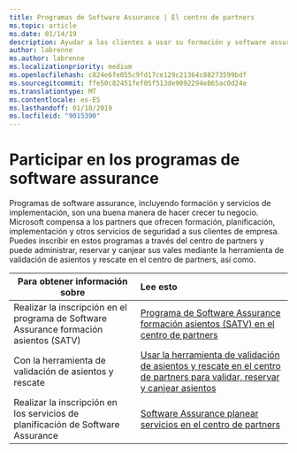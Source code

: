 ```yaml
---
title: Programas de Software Assurance | El centro de partners
ms.topic: article
ms.date: 01/14/19
description: Ayudar a los clientes a usar su formación y software assurance asientos
author: labrenne
ms.author: labrenne
ms.localizationpriority: medium
ms.openlocfilehash: c824e6fe055c9fd17ce129c21364c88273599bdf
ms.sourcegitcommit: ffe50c82451fef05f513de9092294e865ac0d24e
ms.translationtype: MT
ms.contentlocale: es-ES
ms.lasthandoff: 01/18/2019
ms.locfileid: "9015390"
---
```

# <a name="participate-in-software-assurance-programs"></a>Participar en los programas de software assurance

Programas de software assurance, incluyendo formación y servicios de implementación, son una buena manera de hacer crecer tu negocio. Microsoft compensa a los partners que ofrecen formación, planificación, implementación y otros servicios de seguridad a sus clientes de empresa. Puedes inscribir en estos programas a través del centro de partners y puede administrar, reservar y canjear sus vales mediante la herramienta de validación de asientos y rescate en el centro de partners, así como. 

|**Para obtener información sobre**   |**Lee esto**   |
|--------------------------|:------------------|
|Realizar la inscripción en el programa de Software Assurance formación asientos (SATV)|[Programa de Software Assurance formación asientos (SATV) en el centro de partners](software-assurance-satv.md)|
|Con la herramienta de validación de asientos y rescate|[Usar la herramienta de validación de asientos y rescate en el centro de partners para validar, reservar y canjear asientos](voucher-validation-tool.md)|
|Realizar la inscripción en los servicios de planificación de Software Assurance|[Software Assurance planear servicios en el centro de partners](software-assurance-dps.md) 
